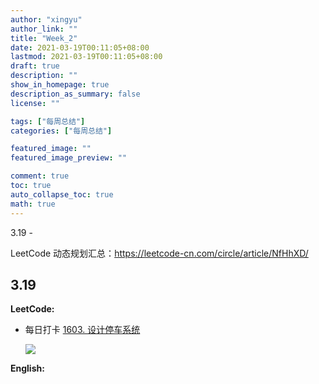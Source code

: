 ```yaml
---
author: "xingyu"
author_link: ""
title: "Week_2"
date: 2021-03-19T00:11:05+08:00
lastmod: 2021-03-19T00:11:05+08:00
draft: true
description: ""
show_in_homepage: true
description_as_summary: false
license: ""

tags: ["每周总结"]
categories: ["每周总结"]

featured_image: ""
featured_image_preview: ""

comment: true
toc: true
auto_collapse_toc: true
math: true
---
```


3.19 - 

LeetCode 动态规划汇总：https://leetcode-cn.com/circle/article/NfHhXD/ 

<!--more-->

## 3.19

**LeetCode:**

* 每日打卡 [1603. 设计停车系统](https://leetcode-cn.com/problems/design-parking-system/)   

  ![](https://blog-1254266736.cos.ap-nanjing.myqcloud.com/img/20210319001920.png)

  

**English:**



